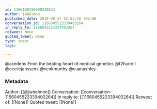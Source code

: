 ```yaml
---
id: 1166169156909228032
author: jwbelmon
published_date: 2019-08-27 02:02:48 +00:00
conversation_id: 1166045523339403264
in_reply_to: 1166045523339403264
retweet: None
quoted_tweet: None
type: tweet
tags:

---
```


@acedens From the beating heart of medical genetics  @f2harrell @cecilejanssens @venkmurthy @euanashley

### Metadata

Author: [[@jwbelmon]]
Conversation: [[conversation-1166045523339403264]]
In reply to: [[1166045523339403264]]
Retweet of: [[None]]
Quoted tweet: [[None]]
